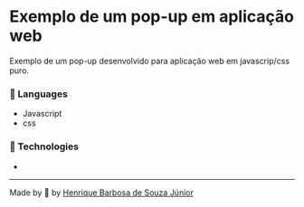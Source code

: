 # Exemplo de um pop-up em aplicação web 

Exemplo de um pop-up desenvolvido para aplicação web em javascrip/css puro.

 
 
  
 
 

 ### 📒 Languages
  * Javascript
  * css
  
 ### 📡 Technologies
  *  
 

  ---
 Made by 💙 by [Henrique Barbosa de Souza Júnior](https://github.com/HenriqueBarbosaSJr)